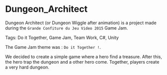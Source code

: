# Dungeon_Architect 

Dungeon Architect (or Dungeon Wiggle after animation) is a project made during the `Grande Confiture du Jeu Video 2015` Game Jam.

Tags: Do it Together, Game Jam, Team Work, C#, Unity

The Game Jam theme was : `Do it Together !`. 

We decided to create a simple game where a hero find a treasure. After this, the hero trap the dungeon and a other hero come. Together, players create a very hard dungeon.